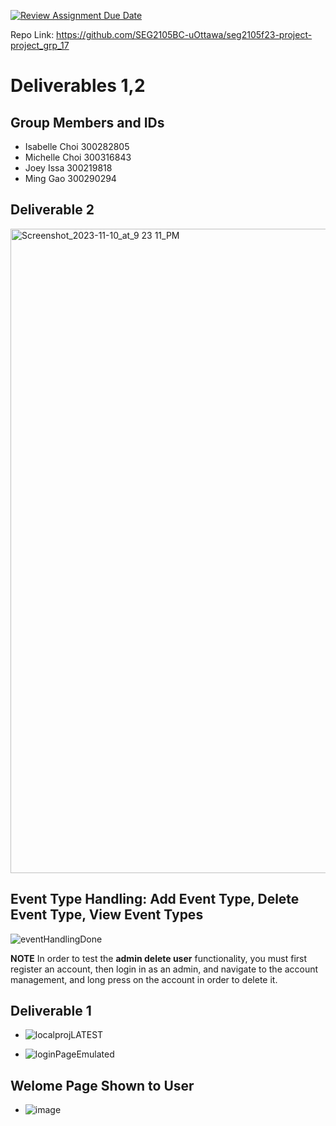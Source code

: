 [![Review Assignment Due Date](https://classroom.github.com/assets/deadline-readme-button-24ddc0f5d75046c5622901739e7c5dd533143b0c8e959d652212380cedb1ea36.svg)](https://classroom.github.com/a/NsogzK3F)

Repo Link: https://github.com/SEG2105BC-uOttawa/seg2105f23-project-project_grp_17

# Deliverables 1,2

## Group Members and IDs
- Isabelle Choi 300282805
- Michelle Choi 300316843
- Joey Issa 300219818
- Ming Gao 300290294

## Deliverable 2

<img width="1031" alt="Screenshot_2023-11-10_at_9 23 11_PM" src="https://github.com/SEG2105BC-uOttawa/seg2105f23-project-project_grp_17/assets/67203277/9174bea9-e0dc-4796-abdc-86b70f148f1e">

## Event Type Handling: Add Event Type, Delete Event Type, View Event Types

![eventHandlingDone](https://github.com/SEG2105BC-uOttawa/seg2105f23-project-project_grp_17/assets/116132879/3235ac91-3e7a-4ef6-96c2-e79dd0b9220b)


**NOTE** In order to test the **admin delete user** functionality, you must first register an account, then login in as an admin, and navigate to the account management, and long press on the account in order to delete it.


## Deliverable 1 

- ![localprojLATEST](https://github.com/SEG2105BC-uOttawa/seg2105f23-project-project_grp_17/assets/67203277/538fae5a-dfe0-4586-9b05-8d7215d64a07)

- ![loginPageEmulated](https://github.com/SEG2105BC-uOttawa/seg2105f23-project-project_grp_17/assets/67203277/e7cf2c9b-43cd-47f8-93c0-70b7446b4a0e)

## Welome Page Shown to User

- ![image](https://github.com/SEG2105BC-uOttawa/seg2105f23-project-project_grp_17/assets/67203277/83ca4b24-4829-4bf8-9ab2-e2838853d838)


